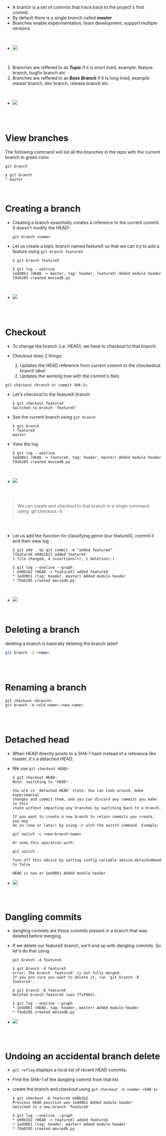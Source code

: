 - A branch is a set of commits that trace back to the project's first commit.
- By default there is a single branch called ***master*** 
- Branches enable experimentation, team development, support multiple versions

<br>

- ![](../_assets/master.jpg)

<br>

1. Branches are reffered to as ***Topic*** if it is short lived, example: feature branch, bugfix branch etc
2. Branches are reffered to as ***Base Branch*** if it is long lived, example: master branch, dev branch, release branch etc

<br>

- ![](../_assets/topic-branch.jpg)

<br>
<br>


# View branches

The following command will list all the branches in the repo with the current branch in green color.
```
git branch
```

```
$ git branch
* master
```
<br>

# Creating a branch

- Creating a branch essentially creates a reference to the current commit. It doesn't modify the HEAD!

    ```
    git branch <name>
    ```

- Let us create a topic branch named featureX so that we can try to add a feature using `git branch featureX` 

    ```
    $ git branch featureX

    $ git log --oneline
    1edd0b1 (HEAD -> master, tag: header, featureX) Added module header
    f9a6285 created moviedb.py
    ```
<br>

- ![](../_assets/branch.jpg)

<br>
<br>


# Checkout

- To change the branch (i.e. HEAD), we have to checkout to that branch.

- Checkout does 2 things:
    1. Updates the HEAD reference from current commit to the checkedout branch label
    2. Updates the working tree with the commit's files

```
git checkout <branch or commit SHA-1>
```

- Let's checkout to the featureX branch 

    ```
    $ git checkout featureX
    Switched to branch 'featureX'   
    ```
- See the current branch using `git branch`
    ```
    $ git branch
    * featureX
    master
    ```
- View the log
    ```
    $ git log --oneline
    1edd0b1 (HEAD -> featureX, tag: header, master) Added module header
    f9a6285 created moviedb.py  
    ```

<br>

- ![](../_assets/checkout.jpg)

<br>


> <br>
> We can create and checkout to that branch in a single command using `git checkout -b <name>` <br>
> <br>


<br>


- Let us add the function for classifying genre (our featureX), commit it and then view log

    ```
    $ git add . && git commit -m "added featureX"
    [featureX e08b1b2] added featureX
    1 file changed, 4 insertions(+), 1 deletion(-) 

    $ git log --oneline --graph
    * e08b1b2 (HEAD -> featureX) added featureX
    * 1edd0b1 (tag: header, master) Added module header
    * f9a6285 created moviedb.py
    ```
<br>

- ![](../_assets/added-featurex.jpg)

<br>

# Deleting a branch

deleting a branch is basically deleting the branch label!

```bash
git branch -d <name>
```
<br/>
<br>

# Renaming a branch

```
git checkout <branch>
git branch -m <old name> <new name>
```


<br/>
<br>



# Detached head

- When HEAD directly points to a SHA-1 hash instead of a reference like master, it's a detached HEAD.

- We use `git checkout HEAD~`

    ```
    $ git checkout HEAD~
    Note: switching to 'HEAD~'.

    You are in 'detached HEAD' state. You can look around, make experimental
    changes and commit them, and you can discard any commits you make in this
    state without impacting any branches by switching back to a branch.

    If you want to create a new branch to retain commits you create, you may
    do so (now or later) by using -c with the switch command. Example:

    git switch -c <new-branch-name>

    Or undo this operation with:

    git switch -

    Turn off this advice by setting config variable advice.detachedHead to false

    HEAD is now at 1edd0b1 Added module header
    ```

- ![](../_assets/detached.jpg)

<br>
<br>

# Dangling commits

- dangling commits are those commits present in a branch that was deleted before merging.

- If we delete our featureX branch, we'll end up with dangling commits. So let's do that using 

    ```
    git branch -d featureX
    ```

    ```
    $ git branch -d featureX
    error: The branch 'featureX' is not fully merged.
    If you are sure you want to delete it, run 'git branch -D featureX'.

    $ git branch -D featureX
    Deleted branch featureX (was 7faf96e).

    $ git log --oneline --graph
    * 1edd0b1 (HEAD, tag: header, master) Added module header
    * f9a6285 created moviedb.py
    ```

- ![](../_assets/dangling.jpg)

<br>
<br>

# Undoing an accidental branch delete

- `git reflog` displays a local list of recent HEAD commits.
- Find the SHA-1 of the dangling commit from that list
- create the branch and checkout using `git checkout -b <name> <SHA-1>`


    ```
    $ git checkout -b featureX e08b1b2
    Previous HEAD position was 1edd0b1 Added module header
    Switched to a new branch 'featureX'

    $ git log --oneline --graph
    * e08b1b2 (HEAD -> featureX) added featureX
    * 1edd0b1 (tag: header, master) Added module header
    * f9a6285 created moviedb.py
    ```

<br/>